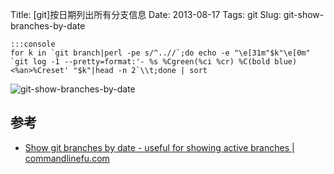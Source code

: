 Title: [git]按日期列出所有分支信息
Date: 2013-08-17
Tags: git
Slug: git-show-branches-by-date

    :::console
    for k in `git branch|perl -pe s/^..//`;do echo -e "\e[31m"$k"\e[0m" `git log -1 --pretty=format:'- %s %Cgreen(%ci %cr) %C(bold blue)<%an>%Creset' "$k"|head -n 2`\\t;done | sort


![git-show-branches-by-date](/static/images/2013-8-17_19-04-55.png "title")

## 参考

* [Show git branches by date - useful for showing active branches | commandlinefu.com](http://www.commandlinefu.com/commands/view/2345/show-git-branches-by-date-useful-for-showing-active-branches)
